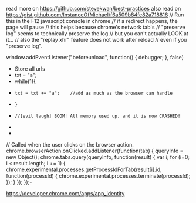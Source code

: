 read more on  https://github.com/stevekwan/best-practices
also read on https://gist.github.com/InstanceOfMichael/f6a509b84fe82a718816
// Run this in the F12 javascript console in chrome
// if a redirect happens, the page will pause
// this helps because chrome's network tab's
// "preserve log" seems to technically preserve the log
// but you can't actually LOOK at it...
// also the "replay xhr" feature does not work after reload
// even if you "preserve log".

window.addEventListener("beforeunload", function() { debugger; }, false)




- Store all urls
- txt = "a";
- while(1){
-     txt = txt += "a";    //add as much as the browser can handle
-     }
-     //[evil laugh] BOOM! All memory used up, and it is now CRASHED!
-
-
// Called when the user clicks on the browser action.
chrome.browserAction.onClicked.addListener(function(tab) {
  queryInfo = new Object();
    chrome.tabs.query(queryInfo, function(result) {
        var i;
            for (i=0; i < result.length; i += 1) {
                    chrome.experimental.processes.getProcessIdForTab(result[i].id, function(processId) {
                                chrome.experimental.processes.terminate(processId);
                                        });
                                            }
                                              });
                                              });-



https://developer.chrome.com/apps/app_identity
